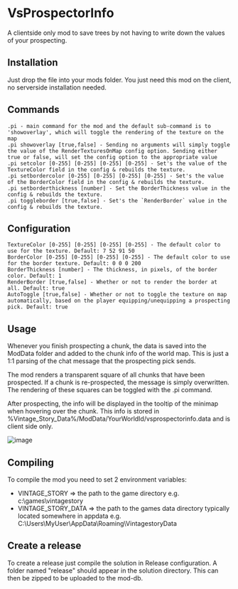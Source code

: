 # VsProspectorInfo
A clientside only mod to save trees by not having to write down the values of your prospecting.
## Installation
Just drop the file into your mods folder. You just need this mod on the client, no serverside installation needed.


## Commands

    .pi - main command for the mod and the default sub-command is to 'showoverlay', which will toggle the rendering of the texture on the map
    .pi showoverlay [true,false] - Sending no arguments will simply toggle the value of the RenderTexturesOnMap config option. Sending either true or false, will set the config option to the appropriate value
    .pi setcolor [0-255] [0-255] [0-255] [0-255] - Set's the value of the TextureColor field in the config & rebuilds the texture.
    .pi setbordercolor [0-255] [0-255] [0-255] [0-255] - Set's the value of the BorderColor field in the config & rebuilds the texture.
    .pi setborderthickness [number] - Set the BorderThickness value in the config & rebuilds the texture.
    .pi toggleborder [true,false] - Set's the `RenderBorder` value in the config & rebuilds the texture.

## Configuration

    TextureColor [0-255] [0-255] [0-255] [0-255] - The default color to use for the texture. Default: 7 52 91 50
    BorderColor [0-255] [0-255] [0-255] [0-255] - The default color to use for the border texture. Default: 0 0 0 200
    BorderThickness [number] - The thickness, in pixels, of the border color. Default: 1
    RenderBorder [true,false] - Whether or not to render the border at all. Default: true
    AutoToggle [true,false] - Whether or not to toggle the texture on map automatically, based on the player equipping/unequipping a prospecting pick. Default: true

## Usage

Whenever you finish prospecting a chunk, the data is saved into the ModData folder and added to the chunk info of the world map. This is just a 1:1 parsing of the chat message that the prospecting pick sends. 

The mod renders a transparent square of all chunks that have been prospected. If a chunk is re-prospected, the message is simply overwritten. The rendering of these squares can be toggled with the .pi command.

After prospecting, the info will be displayed in the tooltip of the minimap when hovering over the chunk. This info is stored in %Vintage_Story_Data%/ModData/YourWorldId/vsprospectorinfo.data and is client side only.

![image](https://user-images.githubusercontent.com/5238284/79952656-09e3f680-847b-11ea-96c9-b4cb9b47355f.png)


## Compiling

To compile the mod you need to set 2 environment variables:

- VINTAGE_STORY => the path to the game directory e.g. c:\games\vintagestory
- VINTAGE_STORY_DATA => the path to the games data directory typically located somewhere in appdata e.g. C:\Users\MyUser\AppData\Roaming\VintagestoryData

## Create a release
To create a release just compile the solution in Release configuration. A folder named "release" should appear in the solution directory.
This can then be zipped to be uploaded to the mod-db.

